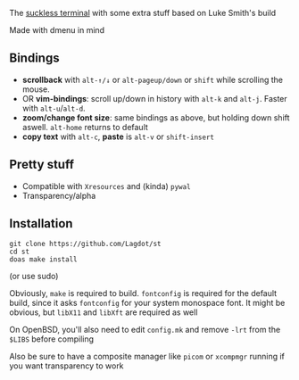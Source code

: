
The [suckless terminal](https://st.suckless.org) with some extra stuff based on Luke Smith's build

Made with dmenu in mind

## Bindings

+ **scrollback** with `alt-↑/↓` or `alt-pageup/down` or `shift` while scrolling the mouse.
+ OR **vim-bindings**: scroll up/down in history with `alt-k` and `alt-j`. Faster with `alt-u`/`alt-d`.
+ **zoom/change font size**: same bindings as above, but holding down shift aswell. `alt-home` returns to default
+ **copy text** with `alt-c`, **paste** is `alt-v` or `shift-insert`

## Pretty stuff

+ Compatible with `Xresources` and (kinda) `pywal`
+ Transparency/alpha

## Installation

```
git clone https://github.com/Lagdot/st
cd st
doas make install
```

(or use sudo)

Obviously, `make` is required to build. `fontconfig` is required for the
default build, since it asks `fontconfig` for your system monospace font. It
might be obvious, but `libX11` and `libXft` are required as well

On OpenBSD, you'll also need to edit `config.mk` and remove `-lrt` from the `$LIBS` before compiling

Also be sure to have a composite manager like `picom` or `xcompmgr` running if you want transparency to work
